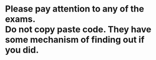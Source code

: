 <h1>Please pay attention to any of the exams. </br>
Do not copy paste code. They have some mechanism of finding out if you did.
</h1>